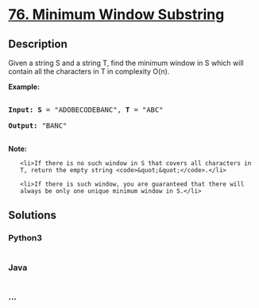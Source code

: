 # [76. Minimum Window Substring](https://leetcode.com/problems/minimum-window-substring)

## Description
<p>Given a string S and a string T, find the minimum window in S which will contain all the characters in T in complexity O(n).</p>



<p><strong>Example:</strong></p>



<pre>

<strong>Input: S</strong> = &quot;ADOBECODEBANC&quot;, <strong>T</strong> = &quot;ABC&quot;

<strong>Output:</strong> &quot;BANC&quot;

</pre>



<p><strong>Note:</strong></p>



<ul>

	<li>If there is no such window in S that covers all characters in T, return the empty string <code>&quot;&quot;</code>.</li>

	<li>If there is such window, you are guaranteed that there will always be only one unique minimum window in S.</li>

</ul>




## Solutions


<!-- tabs:start -->

### **Python3**

```python

```

### **Java**

```java

```

### **...**
```

```

<!-- tabs:end -->